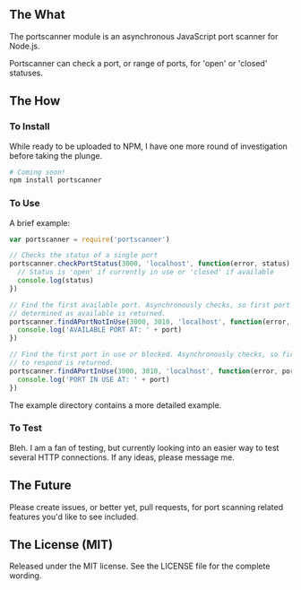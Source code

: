 
## The What

The portscanner module is an asynchronous JavaScript port scanner for Node.js.

Portscanner can check a port, or range of ports, for 'open' or 'closed'
statuses.

## The How

### To Install

While ready to be uploaded to NPM, I have one more round of investigation before
taking the plunge.

```bash
# Coming soon!
npm install portscanner
```

### To Use

A brief example:

```javascript
var portscanner = require('portscanner')

// Checks the status of a single port
portscanner.checkPortStatus(3000, 'localhost', function(error, status) {
  // Status is 'open' if currently in use or 'closed' if available
  console.log(status)
})

// Find the first available port. Asynchronously checks, so first port
// determined as available is returned.
portscanner.findAPortNotInUse(3000, 3010, 'localhost', function(error, port) {
  console.log('AVAILABLE PORT AT: ' + port)
})

// Find the first port in use or blocked. Asynchronously checks, so first port
// to respond is returned.
portscanner.findAPortInUse(3000, 3010, 'localhost', function(error, port) {
  console.log('PORT IN USE AT: ' + port)
})
```

The example directory contains a more detailed example.

### To Test

Bleh. I am a fan of testing, but currently looking into an easier way to test
several HTTP connections. If any ideas, please message me.

## The Future

Please create issues, or better yet, pull requests, for port scanning related
features you'd like to see included.

## The License (MIT)

Released under the MIT license. See the LICENSE file for the complete wording.

